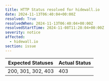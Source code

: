 ```yaml
---
title: HTTP Status resolved for hidewall.io
date: 2024-11-13T06:40:04+00:00Z
resolved: True
resolvedWhen: 2024-11-13T06:40:04+00:00Z
resolvedStartTime: 2024-11-08T11:28:04+00:00Z
severity: notice
affected:
  - hidewall.io
section: issue
---
```


| Expected Statuses | Actual Status  |
|-------------------|----------------|
| 200, 301, 302, 403 | 403 |
